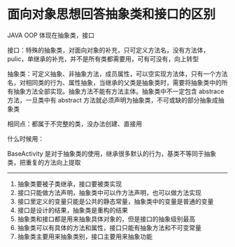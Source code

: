 # 面向对象思想回答抽象类和接口的区别

JAVA OOP 体现在抽象类，接口

接口：特殊的抽象类，对面向对象的补充，只可定义方法名，没有方法体，pulic，单继承的补充，并不是所有类都需要用，可有可没有，向上转型

抽象类：可定义抽象、非抽象方法，成员属性，可以空实现方法体，只有一个方法名，对相同类的行为、属性抽象，当继承的父类是抽象类时，需要将抽象类中的所有抽象方法全部实现。抽象方法不能有方法主体。抽象类中不一定包含 abstrace 方法，一旦类中有 abstract 方法就必须声明为抽象类，不可或缺的部分抽象成抽象类

相同点：都属于不完整的类，没办法创建、直接用

什么时候用：

BaseActivity 是对于抽象类的使用，继承很多默认的行为，基类不等同于抽象类，把重复的方法向上提取

---

1. 抽象类要被子类继承，接口要被类实现
2. 接口只能做方法声明，抽象类中可以作方法声明，也可以做方法实现
3. 接口里定义的变量只能是公共的静态常量，抽象类中的变量是普通的变量
4. 接口是设计的结果，抽象类是重构的结果
5. 抽象类和接口都是用来抽象具体对象的，但是接口的抽象级别最高
6. 抽象类可以有具体的方法和属性，接口只能有抽象方法和不可变常量
7. 抽象类主要用来抽象类别，接口主要用来抽象功能







